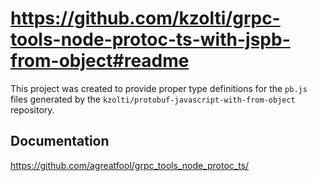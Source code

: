 # https://github.com/kzolti/grpc-tools-node-protoc-ts-with-jspb-from-object#readme

This project was created to provide proper type definitions for the `pb.js` files generated by the `kzolti/protobuf-javascript-with-from-object` repository.

## Documentation
https://github.com/agreatfool/grpc_tools_node_protoc_ts/
